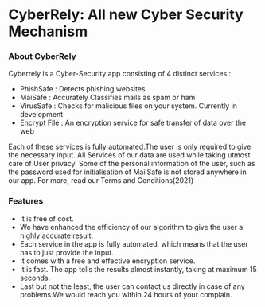 # CyberRely: All new Cyber Security Mechanism

### About CyberRely
Cyberrely is a Cyber-Security app consisting of 4 distinct services :
- PhishSafe : Detects phishing websites
- MaiSafe : Accurately Classifies mails as spam or ham
- VirusSafe : Checks for malicious files on your system.               Currently in development 
- Encrypt File : An encryption service for safe transfer of data over the web

Each of these services is fully automated.The user is only required to give the necessary input.
All Services of our data are used while taking utmost care of User privacy.
Some of the personal information of the user, such as the password used for initialisation of MailSafe is not stored anywhere in our app. For more, read our 
Terms and Conditions(2021)

### Features
- It is free of cost.
- We have enhanced the efficiency of our algorithm to give the user a highly accurate result. 
- Each service in the app is fully automated, which means that the user has to just provide the input.
- It comes with a free and effective encryption service.
- It is fast. The app tells the results almost instantly, taking at maximum 15 seconds.
- Last but not the least, the user can contact us directly in case of any problems.We would reach you within 24 hours of your complain.

